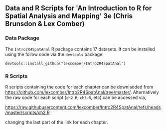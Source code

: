 ## Data and R Scripts for 'An Introduction to R for Spatial Analysis and Mapping' 3e (Chris Brunsdon & Lex Comber)

### Data Package

The `Intro2R4SpatAnal` R package contains 17 datasets. It can be installed using the follow code via the `devtools` package: 

```{r}
devtools::install_github("lexcomber/Intro2R4SpatAnal")
```
### R Scripts

R scripts containing the code for each chapter can be downlaoded from https://github.com/lexcomber/Intro2R4SpatAnal/tree/master/. Alternatively the raw code for each script (`ch2.R`, `ch3.R`, etc) can be accessed via, 

https://raw.githubusercontent.com/lexcomber/Intro2R4SpatAnal/refs/heads/master/scripts/ch2.R

changing the last part of the link for each chapter.
